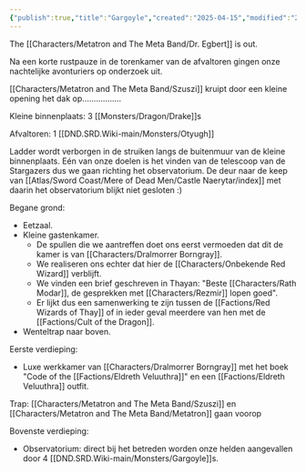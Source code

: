 ```yaml
---
{"publish":true,"title":"Gargoyle","created":"2025-04-15","modified":"2025-07-23T13:14:09.843+02:00","published":"2025-04-15","cssclasses":""}
---
```



The [[Characters/Metatron and The Meta Band/Dr. Egbert]] is out.

Na een korte rustpauze in de torenkamer van de afvaltoren gingen onze nachtelijke avonturiers op onderzoek uit. 

[[Characters/Metatron and The Meta Band/Szuszi]] kruipt door een kleine opening het dak op.................

Kleine binnenplaats:
3 [[Monsters/Dragon/Drake]]s 

Afvaltoren:
1 [[DND.SRD.Wiki-main/Monsters/Otyugh]]

Ladder wordt verborgen in de struiken langs de buitenmuur van de kleine binnenplaats. Eén van onze doelen is het vinden van de telescoop van de Stargazers dus we gaan richting het observatorium. De deur naar de keep van [[Atlas/Sword Coast/Mere of Dead Men/Castle Naerytar/index]] met daarin het observatorium blijkt niet gesloten :) 

Begane grond:
* Eetzaal.
* Kleine gastenkamer. 
	* De spullen die we aantreffen doet ons eerst vermoeden dat dit de kamer is van [[Characters/Dralmorrer Borngray]]. 
	* We realiseren ons echter dat hier de [[Characters/Onbekende Red Wizard]] verblijft. 
	* We vinden een brief geschreven in Thayan: "Beste [[Characters/Rath Modar]], de gesprekken met [[Characters/Rezmir]] lopen goed". 
	* Er lijkt dus een samenwerking te zijn tussen de [[Factions/Red Wizards of Thay]] of in ieder geval meerdere van hen met de [[Factions/Cult of the Dragon]].  
* Wenteltrap naar boven.

Eerste verdieping:
* Luxe werkkamer van [[Characters/Dralmorrer Borngray]] met het boek "Code of the [[Factions/Eldreth Veluuthra]]" en een [[Factions/Eldreth Veluuthra]] outfit.

Trap: [[Characters/Metatron and The Meta Band/Szuszi]] en [[Characters/Metatron and The Meta Band/Metatron]] gaan voorop

Bovenste verdieping:
- Observatorium: direct bij het betreden worden onze helden aangevallen door 4 [[DND.SRD.Wiki-main/Monsters/Gargoyle]]s. 
